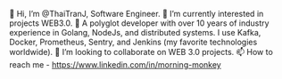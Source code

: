 👋 Hi, I’m @ThaiTranJ, Software Engineer.
🌱 I’m currently interested in  projects WEB3.0.
👀 A polyglot developer with over 10 years of industry experience in Golang, NodeJs, and distributed systems.
I use Kafka, Docker, Prometheus, Sentry, and Jenkins (my favorite technologies worldwide).
💞️ I’m looking to collaborate on WEB 3.0 projects.
📫 How to reach me - https://www.linkedin.com/in/morning-monkey
